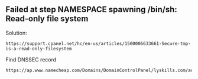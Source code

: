 ## Failed at step NAMESPACE spawning /bin/sh: Read-only file system

Solution:
```
https://support.cpanel.net/hc/en-us/articles/1500006633661-Secure-tmp-is-a-read-only-filesystem
```

Find DNSSEC record
```
https://ap.www.namecheap.com/Domains/DomainControlPanel/lyskills.com/advancedns
```